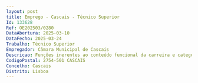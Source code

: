 ```yaml
--- 
layout: post
title: Emprego - Cascais - Técnico Superior
Id: 133628
Ref: OE202503/0280
DataAbertura: 2025-03-10
DataFecho: 2025-03-24
Trabalho: Técnico Superior
Empregador: Câmara Municipal de Cascais
Descricao: Funções inerentes ao conteúdo funcional da carreira e categoria de técnico superior no âmbito das competências da Divisão de Apreciação de Especialidades de Infraestruturas, designadamente •	Análise de estudos e projetos no âmbito das infraestruturas urbanísticas, com vista à elaboração de parecer técnico para proposta de decisão.
CodigoPostal: 2754-501 CASCAIS
Concelho: Cascais
Distrito: Lisboa
--- 
```

